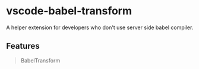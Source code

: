 # vscode-babel-transform 

A helper extension for developers who don't use server side babel compiler.


## Features

> BabelTransform
